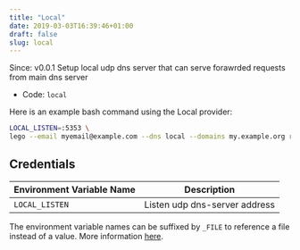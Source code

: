 ```yaml
---
title: "Local"
date: 2019-03-03T16:39:46+01:00
draft: false
slug: local
---
```


<!-- THIS DOCUMENTATION IS AUTO-GENERATED. PLEASE DO NOT EDIT. -->
<!-- providers/dns/local/local.toml -->
<!-- THIS DOCUMENTATION IS AUTO-GENERATED. PLEASE DO NOT EDIT. -->

Since: v0.0.1
Setup local udp dns server that can serve forawrded requests from main dns server


<!--more-->

- Code: `local`

Here is an example bash command using the Local provider:

```bash
LOCAL_LISTEN=:5353 \
lego --email myemail@example.com --dns local --domains my.example.org run
```




## Credentials

| Environment Variable Name | Description |
|-----------------------|-------------|
| `LOCAL_LISTEN` | Listen udp dns-server address |

The environment variable names can be suffixed by `_FILE` to reference a file instead of a value.
More information [here](/lego/dns/#configuration-and-credentials).







<!-- THIS DOCUMENTATION IS AUTO-GENERATED. PLEASE DO NOT EDIT. -->
<!-- providers/dns/local/local.toml -->
<!-- THIS DOCUMENTATION IS AUTO-GENERATED. PLEASE DO NOT EDIT. -->

